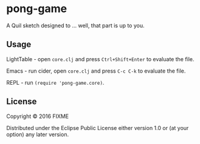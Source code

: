 # pong-game

A Quil sketch designed to ... well, that part is up to you.

## Usage

LightTable - open `core.clj` and press `Ctrl+Shift+Enter` to evaluate the file.

Emacs - run cider, open `core.clj` and press `C-c C-k` to evaluate the file.

REPL - run `(require 'pong-game.core)`.

## License

Copyright © 2016 FIXME

Distributed under the Eclipse Public License either version 1.0 or (at
your option) any later version.
